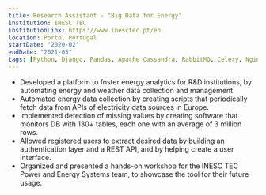 ```yaml
---
title: Research Assistant - "Big Data for Energy"
institution: INESC TEC
institutionLink: https://www.inesctec.pt/en
location: Porto, Portugal
startDate: "2020-02"
endDate: "2021-05"
tags: [Python, Django, Pandas, Apache Cassandra, RabbitMQ, Celery, Nginx, Vue, Docker, GitLab CI/CD]
---
```

* Developed a platform to foster energy analytics for R&D institutions, by automating energy and weather data collection and management.
* Automated energy data collection by creating scripts that periodically fetch data from APIs of electricity data sources in Europe.
* Implemented detection of missing values by creating software that monitors DB with 130+ tables, each one with an average of 3 million rows.
* Allowed registered users to extract desired data by building an authentication layer and a REST API, and by helping create a user interface.
* Organized and presented a hands-on workshop for the INESC TEC Power and Energy Systems team, to showcase the tool for their future usage.